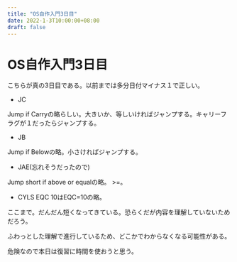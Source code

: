```yaml
---
title: "OS自作入門3日目"
date: 2022-1-3T10:00:00+08:00
draft: false
---
```

# OS自作入門3日目



こちらが真の3日目である。以前までは多分日付マイナス１で正しい。



* JC



Jump if Carryの略らしい。大きいか、等しいければジャンプする。キャリーフラグが１だったらジャンプする。



* JB



Jump if Belowの略。小さければジャンプする。



* JAE(忘れそうだったので)



Jump short if above or equalの略。 >=。



* CYLS EQC 10はEQC=10の略。



ここまで。だんだん短くなってきている。恐らくだが内容を理解していないためだろう。



ふわっとした理解で進行しているため、どこかでわからなくなる可能性がある。



危険なので本日は復習に時間を使おうと思う。

